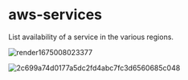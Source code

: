 # aws-services

List availability of a service in the various regions.

![render1675008023377](https://user-images.githubusercontent.com/7364201/215338784-f0d93613-a044-4d0f-8c21-9d22e8faeaf3.gif)


![2c699a74d0177a5dc2fd4abc7fc3d6560685c048](https://user-images.githubusercontent.com/7364201/215334784-f82e6bfb-f38e-46c3-94f5-bc3226f782ab.png)
